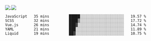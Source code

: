 <a href="https://www.mvuljevas.com">
    <img align="center" src="https://github-readme-stats.vercel.app/api?username=mvuljevas&show_icons=true&theme=dracula" />
</a>
<a href="https://www.mvuljevas.com">
    <img align="center" src="https://github-readme-stats.vercel.app/api/top-langs/?username=mvuljevas&theme=dracula&layout=compact" />
</a>

<br>

<!--START_SECTION:waka-->
```text
JavaScript   35 mins         █████░░░░░░░░░░░░░░░░░░░░   19.57 % 
SCSS         32 mins         ████▒░░░░░░░░░░░░░░░░░░░░   17.72 % 
Vue.js       26 mins         ███▓░░░░░░░░░░░░░░░░░░░░░   14.74 % 
YAML         21 mins         ███░░░░░░░░░░░░░░░░░░░░░░   11.89 % 
Liquid       19 mins         ██▓░░░░░░░░░░░░░░░░░░░░░░   10.75 % 
```
<!--END_SECTION:waka-->
